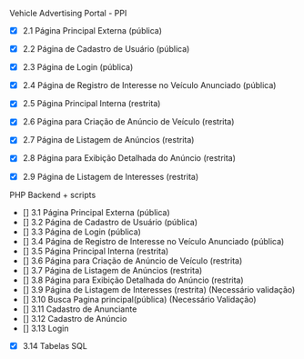 Vehicle Advertising Portal - PPI

- [x] 2.1 Página Principal Externa (pública)
- [x] 2.2 Página de Cadastro de Usuário (pública)
- [x] 2.3 Página de Login (pública)
- [x] 2.4 Página de Registro de Interesse no Veículo Anunciado (pública)
- [X] 2.5 Página Principal Interna (restrita)
- [X] 2.6 Página para Criação de Anúncio de Veículo (restrita)
- [X] 2.7 Página de Listagem de Anúncios (restrita)
- [X] 2.8 Página para Exibição Detalhada do Anúncio (restrita)
- [X] 2.9 Página de Listagem de Interesses (restrita)


PHP Backend + scripts

- [] 3.1 Página Principal Externa (pública)
- [] 3.2 Página de Cadastro de Usuário (pública)
- [] 3.3 Página de Login (pública)
- [] 3.4 Página de Registro de Interesse no Veículo Anunciado (pública)
- [] 3.5 Página Principal Interna (restrita)
- [] 3.6 Página para Criação de Anúncio de Veículo (restrita)
- [] 3.7 Página de Listagem de Anúncios (restrita)
- [] 3.8 Página para Exibição Detalhada do Anúncio (restrita)
- [] 3.9 Página de Listagem de Interesses (restrita) (Necessário validação)
- [] 3.10 Busca Pagina principal(pública) (Necessário Validação)
- [] 3.11 Cadastro de Anunciante
- [] 3.12 Cadastro de Anúncio
- [] 3.13 Login
- [X] 3.14 Tabelas SQL